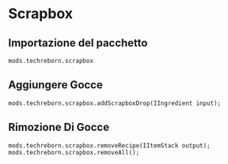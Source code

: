 # Scrapbox

## Importazione del pacchetto
`mods.techreborn.scrapbox`

## Aggiungere Gocce
```zenscript
mods.techreborn.scrapbox.addScrapboxDrop(IIngredient input);
```

## Rimozione Di Gocce
```zenscript
mods.techreborn.scrapbox.removeRecipe(IItemStack output);
mods.techreborn.scrapbox.removeAll();
```